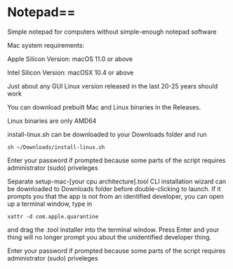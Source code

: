 # Notepad==
Simple notepad for computers without simple-enough notepad software

Mac system requirements:

Apple Silicon Version: macOS 11.0 or above

Intel Silicon Version: macOSX 10.4 or above

Just about any GUI Linux version released in the last 20-25 years should work

You can download prebuilt Mac and Linux binaries in the Releases.

Linux binaries are only AMD64

install-linux.sh can be downloaded to your Downloads folder and run 
```
sh ~/Downloads/install-linux.sh
```
Enter your password if prompted because some parts of the script requires administrator (sudo) priveleges

Separate setup-mac-[your cpu architecture].tool CLI installation wizard can be downloaded to Downloads folder before double-clicking to launch. If it prompts you that the app is not from an identified developer, you can open up a terminal window, type in 
```
xattr -d com.apple.quarantine 
```
and drag the .tool installer into the terminal window. Press Enter and your thing will no longer prompt you about the unidentified developer thing.

Enter your password if prompted because some parts of the script requires administrator (sudo) priveleges
